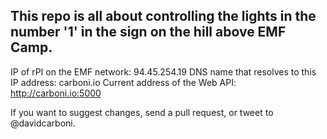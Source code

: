 ## This repo is all about controlling the lights in the number '1' in the sign on the hill above EMF Camp.

IP of rPI on the EMF network: 94.45.254.19
DNS name that resolves to this IP address: carboni.io
Current address of the Web API: http://carboni.io:5000

If you want to suggest changes, send a pull request, or tweet to @davidcarboni.


